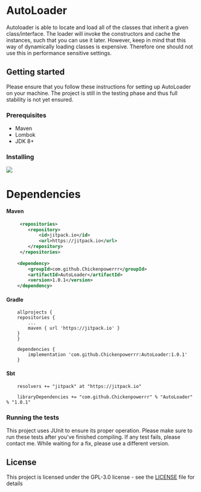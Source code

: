 # AutoLoader
Autoloader is able to locate and load all of the classes that inherit a given class/interface.
The loader will invoke the constructors and cache the instances, such that you can use it later.
However, keep in mind that this way of dynamically loading classes is expensive.
Therefore one should not use this in performance sensitive settings.

## Getting started
Please ensure that you follow these instructions for setting up AutoLoader on your machine.
The project is still in the testing phase and thus full stability is not yet ensured.

### Prerequisites
* Maven
* Lombok
* JDK 8+

### Installing
[![](https://jitpack.io/v/Chickenpowerrr/AutoLoader.svg)](https://jitpack.io/#Chickenpowerrr/AutoLoader) 

# Dependencies
#### Maven

```xml
     <repositories>
 	    <repository>
 	        <id>jitpack.io</id>
 	        <url>https://jitpack.io</url>
 	    </repository>
     </repositories>
    
    <dependency>
        <groupId>com.github.Chickenpowerrr</groupId>
        <artifactId>AutoLoader</artifactId>
        <version>1.0.1</version>
    </dependency>        
```

#### Gradle

```
    allprojects {
	repositories {
	    ...
	    maven { url 'https://jitpack.io' }
	}
    }
	
    dependencies {
        implementation 'com.github.Chickenpowerrr:AutoLoader:1.0.1'
    }	
```

#### Sbt

```
    resolvers += "jitpack" at "https://jitpack.io"
 	
    libraryDependencies += "com.github.Chickenpowerrr" % "AutoLoader" % "1.0.1"	
```



### Running the tests
This project uses JUnit to ensure its proper operation. Please make sure to run these tests after you've finished compiling.
If any test fails, please contact me. 
While waiting for a fix, please use a different version.

## License

This project is licensed under the GPL-3.0 license - see the [LICENSE](LICENSE) file for details
